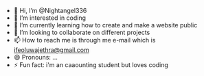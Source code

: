 - 👋 Hi, I’m @Nightangel336
- 👀 I’m interested in coding
- 🌱 I’m currently learning how to create and make a website public
- 💞️ I’m looking to collaborate on different projects
- 📫 How to reach me is through me e-mail which is ifeoluwajethra@gmail.com
- 😄 Pronouns: ...
- ⚡ Fun fact: i'm an caaounting student but loves coding

<!---
Nightangel336/Nightangel336 is a ✨ special ✨ repository because its `README.md` (this file) appears on your GitHub profile.
You can click the Preview link to take a look at your changes.
--->
